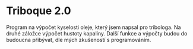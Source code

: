 # Triboque 2.0
Program na výpočet kyselosti oleje, který jsem napsal pro tribologa.
Na druhé záložce výpočet hustoty kapaliny.
Další funkce a výpočty budou do budoucna přibývat, dle mých zkušeností s programováním.

